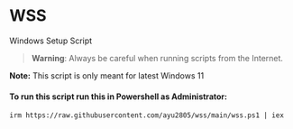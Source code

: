 # WSS
Windows Setup Script

> **Warning**: Always be careful when running scripts from the Internet.

**Note:** This script is only meant for latest Windows 11

#### To run this script run this in Powershell as Administrator:
```
irm https://raw.githubusercontent.com/ayu2805/wss/main/wss.ps1 | iex
```
